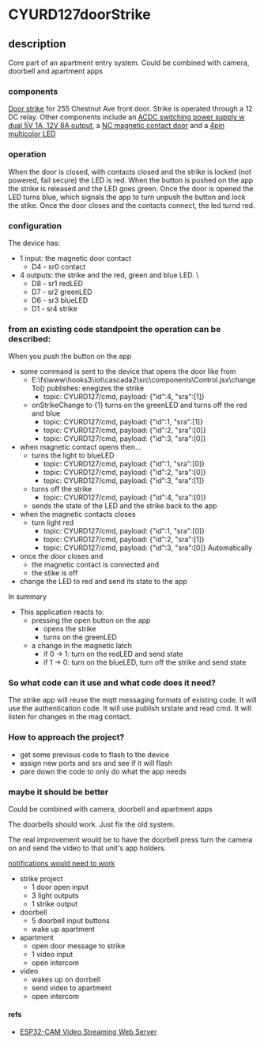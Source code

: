 # CYURD127doorStrike

## description
Core part of an apartment entry system. Could be combined with camera, doorbell and apartment apps


### components
[Door strike](https://www.amazon.com/dp/B071HBR584?psc=1&ref=ppx_yo2ov_dt_b_product_details) for 255 Chestnut Ave front door. Strike is operated through a 12 DC relay. Other components include an [ACDC switching power supply w dual 5V 1A, 12V 8A output](https://www.ebay/itm/383719573513), a [NC magnetic contact door](https://www.amazon.com/dp/B075Q4NJBB?psc=1&ref=ppx_yo2ov_dt_b_product_details) and a [4pin multicolor LED](https://www.amazon.com/gp/product/B077XGF3YR/ref=ppx_yo_dt_b_asin_title_o00_s00?ie=UTF8&psc=1)

### operation
When the door is closed, with contacts closed and the strike is locked (not powered, fail secure) the LED is red.  When the button is pushed on the app the strike is released and the LED goes green. Once the door is opened the LED turns blue, which signals the app to turn unpush the button and lock the stike. Once the door closes and the contacts connect, the led turnd red.

### configuration
The device has: 

- 1 input: the magnetic door contact
  - D4 - sr0 contact
- 4 outputs: the strike and the red, green and blue LED. \
  - D8 - sr1 redLED
  - D7 - sr2 greenLED
  - D6 - sr3 blueLED
  - D1 - sr4 strike

### from an existing code standpoint the operation can be described:

When you push the button on the app
- some command is sent to the device that opens the door like from 
  - E:\fs\www\hooks3\iot\cascada2\src\components\Control.jsx\changeTo() publishes:
    enegizes the strike
    - topic: CYURD127/cmd, payload: {"id":4, "sra":[1]}
  - onStrikeChange to {1}  turns on the greenLED and turns off the red and blue
    - topic: CYURD127/cmd, payload: {"id":1, "sra":[1]}
    - topic: CYURD127/cmd, payload: {"id":2, "sra":[0]}
    - topic: CYURD127/cmd, payload: {"id":3, "sra":[0]}
- when magnetic contact opens then... 
  - turns the light to blueLED 
    - topic: CYURD127/cmd, payload: {"id":1, "sra":[0]}
    - topic: CYURD127/cmd, payload: {"id":2, "sra":[0]}
    - topic: CYURD127/cmd, payload: {"id":3, "sra":[1]}
  - turns off the strike
    - topic: CYURD127/cmd, payload: {"id":4, "sra":[0]}
  - sends the state of the LED and the strike back to the app  
- when the magnetic contacts closes
  - turn light red
    - topic: CYURD127/cmd, payload: {"id":1, "sra":[0]}
    - topic: CYURD127/cmd, payload: {"id":2, "sra":[1]}
    - topic: CYURD127/cmd, payload: {"id":3, "sra":[0]}
Automatically
- once the door closes and
  - the magnetic contact is connected and
  - the stike is off
- change the LED to red and send its state to the app

In summary
- This application reacts to:
  - pressing the open button on the app
    - opens the strike
    - turns on the greenLED
  - a change in the magnetic latch
    - if 0 -> 1: turn on the redLED and send state
    - if 1 -> 0: turn on the blueLED, turn off the strike and send state

    

### So what code can it use and what code does it need?

The strike app will reuse the mqtt messaging formats of existing code. It will use the authentication code. It will use publish srstate and read cmd.
It will listen for changes in the mag contact. 

### How to approach the project?

- get some previous code to flash to the device
- assign new ports and srs and see if it will flash
- pare down the code to only do what the app needs

### maybe it should be better
Could be combined with camera, doorbell and apartment apps

The doorbells should work. Just fix the old system. 

The real improvement would be to have the doorbell press turn the camera on and send the video to that unit's app holders.

[notifications would need to work](https://onesignal.com/blog/how-to-integrate-push-notifications-in-react/)

- strike project
    * 1 door open input
    * 3 light outputs
    * 1 strike output
- doorbell
  * 5 doorbell input buttons
  * wake up apartment
- apartment
  * open door message to strike 
  * 1 video input
  * open intercom
- video
  * wakes up on dorrbell
  * send video to apartment
  * open intercom


#### refs

* [ESP32-CAM Video Streaming Web Server](https://randomnerdtutorials.com/esp32-cam-video-streaming-web-server-camera-home-assistant/)


